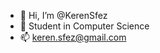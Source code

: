 - 👋 Hi, I’m @KerenSfez
- 🌱 Student in Computer Science
- 📫 keren.sfez@gmail.com

<!---
KerenSfez/KerenSfez is a ✨ special ✨ repository because its `README.md` (this file) appears on your GitHub profile.
You can click the Preview link to take a look at your changes.
--->
